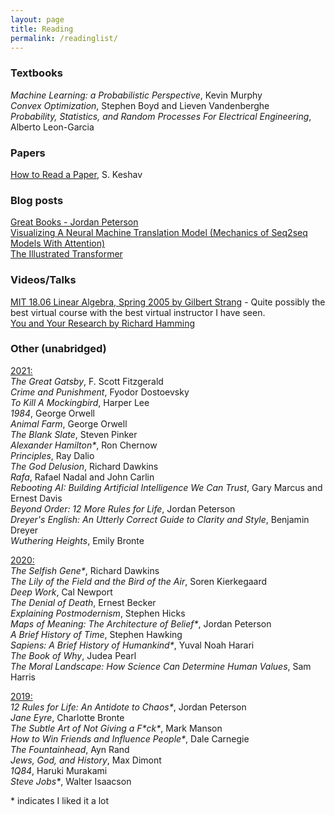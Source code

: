 ```yaml
---
layout: page
title: Reading
permalink: /readinglist/
---
```


### Textbooks
*Machine Learning: a Probabilistic Perspective*, Kevin Murphy  
*Convex Optimization*, Stephen Boyd and Lieven Vandenberghe  
*Probability, Statistics, and Random Processes For Electrical Engineering*, Alberto Leon-Garcia

### Papers
[How to Read a Paper](https://web.stanford.edu/class/ee384m/Handouts/HowtoReadPaper.pdf), S. Keshav  

### Blog posts
[Great Books - Jordan Peterson](https://www.jordanbpeterson.com/great-books/)  
[Visualizing A Neural Machine Translation Model (Mechanics of Seq2seq Models With Attention)](https://jalammar.github.io/visualizing-neural-machine-translation-mechanics-of-seq2seq-models-with-attention/)  
[The Illustrated Transformer](https://jalammar.github.io/illustrated-transformer/)

### Videos/Talks
[MIT 18.06 Linear Algebra, Spring 2005 by Gilbert Strang](https://www.youtube.com/watch?v=ZK3O402wf1c&list=PL49CF3715CB9EF31D&index=1) - Quite possibly the best virtual course with the best virtual instructor I have seen.  
[You and Your Research by Richard Hamming](https://www.cs.virginia.edu/~robins/YouAndYourResearch.html)


### Other (unabridged)
<ins>2021:</ins>  
*The Great Gatsby*, F. Scott Fitzgerald        
*Crime and Punishment*, Fyodor Dostoevsky        
*To Kill A Mockingbird*, Harper Lee    
*1984*, George Orwell  
*Animal Farm*, George Orwell  
*The Blank Slate*, Steven Pinker  
*Alexander Hamilton\**, Ron Chernow  
*Principles*, Ray Dalio   
*The God Delusion*, Richard Dawkins  
*Rafa*, Rafael Nadal and John Carlin  
*Rebooting AI: Building Artificial Intelligence We Can Trust*, Gary Marcus and Ernest Davis    
*Beyond Order: 12 More Rules for Life*, Jordan Peterson  
*Dreyer's English: An Utterly Correct Guide to Clarity and Style*, Benjamin Dreyer  
*Wuthering Heights*, Emily Bronte  

<ins>2020:</ins>  
*The Selfish Gene\**, Richard Dawkins  
*The Lily of the Field and the Bird of the Air*, Soren Kierkegaard  
*Deep Work*, Cal Newport  
*The Denial of Death*, Ernest Becker  
*Explaining Postmodernism*, Stephen Hicks  
*Maps of Meaning: The Architecture of Belief\**, Jordan Peterson  
*A Brief History of Time*, Stephen Hawking  
*Sapiens: A Brief History of Humankind\**, Yuval Noah Harari  
*The Book of Why*, Judea Pearl    
*The Moral Landscape: How Science Can Determine Human Values*, Sam Harris  

<ins>2019:</ins>  
*12 Rules for Life: An Antidote to Chaos\**, Jordan Peterson  
*Jane Eyre*, Charlotte Bronte  
*The Subtle Art of Not Giving a F\*ck\**, Mark Manson  
*How to Win Friends and Influence People\**, Dale Carnegie   
*The Fountainhead*, Ayn Rand  
*Jews, God, and History*, Max Dimont  
*1Q84*, Haruki Murakami  
*Steve Jobs\**, Walter Isaacson    


\* indicates I liked it a lot
